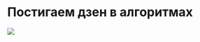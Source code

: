 # Постигаем дзен в алгоритмах
<a href="https://www.codewars.com/users/webistomin">
    <img src="https://www.codewars.com/users/webistomin/badges/large">
</a>
